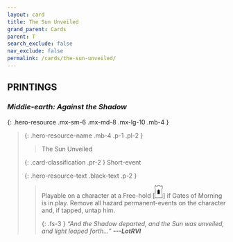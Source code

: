 ```yaml
---
layout: card
title: The Sun Unveiled
grand_parent: Cards
parent: T
search_exclude: false
nav_exclude: false
permalink: /cards/the-sun-unveiled/
---
```


## PRINTINGS


### _Middle-earth: Against the Shadow_

{: .hero-resource .mx-sm-6 .mx-md-8 .mx-lg-10 .mb-4 }
> {: .hero-resource-name .mb-4 .p-1 .pl-2 }
> > <div class="card-mp"></div>
> > <div class="card-name">The Sun Unveiled</div>
>
> {: .card-classification .pr-2 }
> Short-event
>
> {: .hero-resource-text .black-text .p-2 }
> > Playable on a character at a Free-hold \[![](/assets/images/free-hold.svg)] if Gates of Morning is in play. Remove all hazard permanent-events on the character and, if tapped, untap him. 
> > 
> > {: .fs-3 } 
> > _“And the Shadow departed, and the Sun was unveiled, and light leaped forth...”_ ***---&#65279;LotRVI*** 
> 
